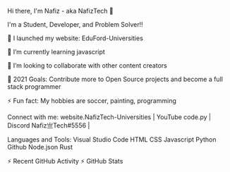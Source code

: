 Hi there, I'm Nafiz - aka NafizTech 👋

I'm a Student, Developer, and Problem Solver!!

🔭 I  launched my website: EduFord-Universities

🌱 I’m currently learning javascript

👯 I’m looking to collaborate with other content creators

🥅 2021 Goals: Contribute more to Open Source projects and become a full stack programmer

⚡ Fun fact: My hobbies are soccer, painting, programming

Connect with me:
website.NafizTech-Universities | YouTube code.py | Discord Nafiz亗Tech#5556 |


Languages and Tools:
Visual Studio Code HTML CSS Javascript Python Github Node.json Rust

⚡ Recent GitHub Activity
⚡ GitHub Stats
